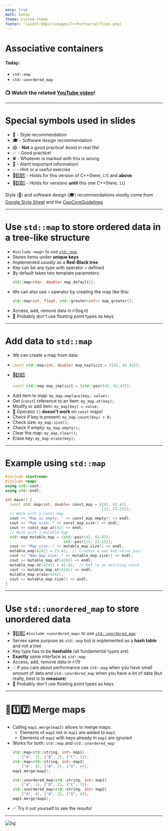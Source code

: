 ```yaml
---
marp: true
math: katex
theme: custom-theme
footer: ![width:80px](images/C++ForYourselfIcon.png)
---
```


# Associative containers

#### Today:
- `std::map`
- `std::unordered_map`

### 📺 Watch the related [YouTube video]()! 

---
# Special symbols used in slides
- 🎨 - Style recommendation
- 🎓 - Software design recommendation
- 😱 - **Not** a good practice! Avoid in real life!
- ✅ - Good practice!
- ❌ - Whatever is marked with this is wrong
- 🚨 - Alert! Important information!
- 💡 - Hint or a useful exercise
- 🔼1️⃣7️⃣ - Holds for this version of C++(here, `17`) and **above**
- 🔽1️⃣1️⃣ - Holds for versions **until** this one C++(here, `11`)

Style (🎨) and software design (🎓) recommendations mostly come from [Google Style Sheet](https://google.github.io/styleguide/cppguide.html) and the [CppCoreGuidelines](https://isocpp.github.io/CppCoreGuidelines/CppCoreGuidelines)

---
# Use `std::map` to store ordered data in a tree-like structure
- `#include <map>` to use [`std::map`](https://en.cppreference.com/w/cpp/container/map)
- Stores items under **unique keys**
- Implemented _usually_ as a **Red-Black tree**
- Key can be any type with operator `<` defined
- By default takes two template parameters:
  ```cpp
  std::map<char, double> map_default{};
  ```
- We can also use `>` operator by creating the map like this:
  ```cpp
  std::map<int, float, std::greater<int>> map_greater{};
  ```
- Access, add, remove data in $\mathcal{O}(\log{}n)$
- :rotating_light: Probably don't use floating point types as keys
  
---
# Add data to `std::map`
- We can create a map from data:
- ```cpp
  const std::map<int, double> map_explicit = {{42, 42.42}};
  ```
- 🔼1️⃣7️⃣
  ```cpp
  const std::map map_implicit = {std::pair{42, 42.42}};
  ```
- Add item to map: `my_map.emplace(key, value);`
- Get (`const`) reference to an item: `my_map.at(key);`
- Modify or add item: `my_map[key] = value;`
- :rotating_light: Operator `[]` **doesn't work** on `const` maps!
- Check if key is present: `my_map.count(key) > 0;`
- Check size: `my_map.size();`
- Check if empty: `my_map.empty();`
- Clear the map: `my_map.clear();`
- Erase key: `my_map.erase(key);`

---

# Example using `std::map`
```cpp
#include <iostream>
#include <map>
using std::cout;
using std::endl;

int main() {
  const std::map<int, double> const_map = {{42, 42.42},
                                           {23, 23.23}};
  // Work with a const map
  cout << "Map is empty: " << const_map.empty() << endl;
  cout << "Map size: " << const_map.size() << endl;
  cout << const_map.at(42) << endl;
  // Work with a mutable map
  std::map mutable_map = {std::pair{42, 42.42},
                          std::pair{23, 23.23}};
  cout << "Map size: " << mutable_map.size() << endl;
  mutable_map[4242] = 23.42;  // Creates a new key-value pair
  cout << "New map size: " << mutable_map.size() << endl;
  cout << mutable_map.at(4242) << endl;
  mutable_map.at(4242) = 42.42;  // Ref to an existing value
  cout << mutable_map.at(4242) << endl;
  mutable_map.erase(4242);
  cout << mutable_map.size() << endl;
}
```
---
# Use `std::unordered_map` to store unordered data
- 🔼1️⃣1️⃣ `#include <unordered_map>` 
  to use [`std::unordered_map`](https://en.cppreference.com/w/cpp/container/unordered_map)
- Serves same purpose as `std::map` but is implemented as a **hash table** and not a tree
- Key type has to be **hashable** (all fundamental types are)
- **Exactly** same interface as `std::map`
- Access, add, remove data in $\mathcal{O}(1)$
- 💡 If you care about performance use `std::map` when you have small amount of data and `std::unordered_map` when you have a lot of data (but really, best is to **measure**)
- :rotating_light: Probably don't use floating point types as keys

---
# 🔼1️⃣7️⃣ Merge maps
- Calling `map1.merge(map2)` allows to merge maps:
  - Elements of `map2` not in `map1` are added to `map1`
  - Elements of `map2` with keys already in `map1` are ignored
- Works for both: `std::map` and `std::unordered_map`:
  ```cpp
  std::map<std::string, int> map1{
      {"A", 1}, {"B", 2}, {"C", 3}};
  std::map<std::string, int> map2{
      {"A", 4}, {"B", 2}, {"D", 4}};
  map1.merge(map2);
  ```
  ```cpp
  std::unordered_map<std::string, int> map1{
      {"A", 1}, {"B", 2}, {"C", 3}};
  std::unordered_map<std::string, int> map2{
      {"A", 4}, {"B", 2}, {"D", 4}};
  map1.merge(map2);
  ```
- ✅ Try it out yourself to see the results!

---

![bg](https://fakeimg.pl/1280x1024/226699/fff/?text=Good%20luck!&font=bebas)